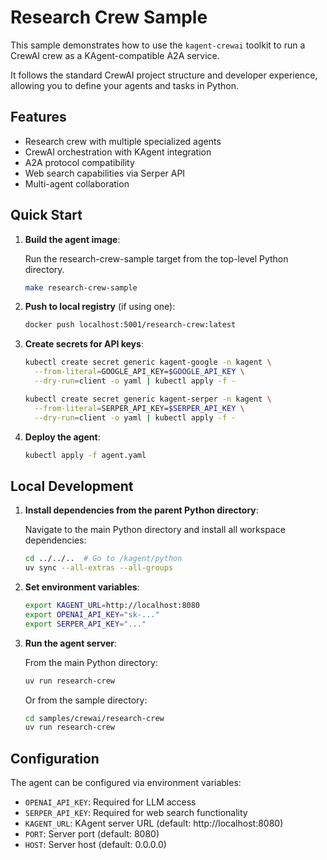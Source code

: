 # Research Crew Sample

This sample demonstrates how to use the `kagent-crewai` toolkit to run a CrewAI crew as a KAgent-compatible A2A service.

It follows the standard CrewAI project structure and developer experience, allowing you to define your agents and tasks in Python.

## Features

- Research crew with multiple specialized agents
- CrewAI orchestration with KAgent integration
- A2A protocol compatibility
- Web search capabilities via Serper API
- Multi-agent collaboration

## Quick Start

1. **Build the agent image**:

   Run the research-crew-sample target from the top-level Python directory.

   ```bash
   make research-crew-sample
   ```

2. **Push to local registry** (if using one):

   ```bash
   docker push localhost:5001/research-crew:latest
   ```

3. **Create secrets for API keys**:

   ```bash
   kubectl create secret generic kagent-google -n kagent \
     --from-literal=GOOGLE_API_KEY=$GOOGLE_API_KEY \
     --dry-run=client -o yaml | kubectl apply -f -

   kubectl create secret generic kagent-serper -n kagent \
     --from-literal=SERPER_API_KEY=$SERPER_API_KEY \
     --dry-run=client -o yaml | kubectl apply -f -
   ```

4. **Deploy the agent**:

   ```bash
   kubectl apply -f agent.yaml
   ```

## Local Development

1. **Install dependencies from the parent Python directory**:

   Navigate to the main Python directory and install all workspace dependencies:

   ```bash
   cd ../../..  # Go to /kagent/python
   uv sync --all-extras --all-groups
   ```

2. **Set environment variables**:

   ```bash
   export KAGENT_URL=http://localhost:8080
   export OPENAI_API_KEY="sk-..."
   export SERPER_API_KEY="..."
   ```

3. **Run the agent server**:

   From the main Python directory:

   ```bash
   uv run research-crew
   ```

   Or from the sample directory:

   ```bash
   cd samples/crewai/research-crew
   uv run research-crew
   ```

## Configuration

The agent can be configured via environment variables:

- `OPENAI_API_KEY`: Required for LLM access
- `SERPER_API_KEY`: Required for web search functionality
- `KAGENT_URL`: KAgent server URL (default: http://localhost:8080)
- `PORT`: Server port (default: 8080)
- `HOST`: Server host (default: 0.0.0.0)
